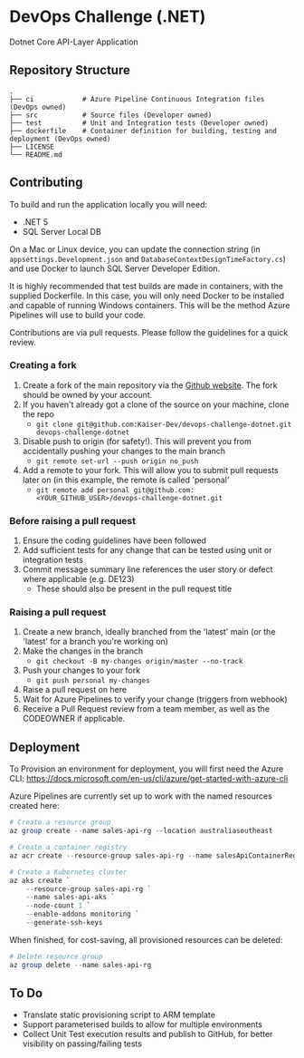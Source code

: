 # DevOps Challenge (.NET)

Dotnet Core API-Layer Application

## Repository Structure

    .
    ├── ci            # Azure Pipeline Continuous Integration files (DevOps owned)
    ├── src           # Source files (Developer owned)
    ├── test          # Unit and Integration tests (Developer owned)
    ├── dockerfile    # Container definition for building, testing and deployment (DevOps owned)
    ├── LICENSE
    └── README.md

## Contributing

To build and run the application locally you will need:
* .NET 5 
* SQL Server Local DB

On a Mac or Linux device, you can update the connection string (in `appsettings.Development.json` and `DatabaseContextDesignTimeFactory.cs`) and use Docker to launch SQL Server Developer Edition.

It is highly recommended that test builds are made in containers, with the supplied Dockerfile. In this case, you will only need Docker to be installed and capable of running Windows containers. This will be the method Azure Pipelines will use to build your code.

Contributions are via pull requests. Please follow the guidelines for a quick review.

### Creating a fork

1. Create a fork of the main repository via the [Github website](https://github.com/Kaiser-Dev/devops-challenge-dotnet). The fork should be owned by your account.
1. If you haven't already got a clone of the source on your machine, clone the repo
   * ```git clone git@github.com:Kaiser-Dev/devops-challenge-dotnet.git devops-challenge-dotnet```
1. Disable push to origin (for safety!). This will prevent you from accidentally pushing your changes to the main branch
   * ```git remote set-url --push origin no_push```
1. Add a remote to your fork. This will allow you to submit pull requests later on (in this example, the remote is called 'personal'
   * ```git remote add personal git@github.com:<YOUR_GITHUB_USER>/devops-challenge-dotnet.git```

### Before raising a pull request

1. Ensure the coding guidelines have been followed
1. Add sufficient tests for any change that can be tested using unit or integration tests
1. Commit message summary line references the user story or defect where applicable (e.g. DE123)
   * These should also be present in the pull request title

### Raising a pull request
1. Create a new branch, ideally branched from the 'latest' main (or the 'latest' for a branch you're working on)
2. Make the changes in the branch
   * ```git checkout -B my-changes origin/master --no-track```
2. Push your changes to your fork
   * ```git push personal my-changes```
3. Raise a pull request on here
4. Wait for Azure Pipelines to verify your change (triggers from webhook)
5. Receive a Pull Request review from a team member, as well as the CODEOWNER if applicable.

## Deployment

To Provision an environment for deployment, you will first need the Azure CLI:
https://docs.microsoft.com/en-us/cli/azure/get-started-with-azure-cli

Azure Pipelines are currently set up to work with the named resources created here:

```powershell
# Create a resource group
az group create --name sales-api-rg --location australiasoutheast

# Create a container registry
az acr create --resource-group sales-api-rg --name salesApiContainerReg --sku Basic

# Create a Kubernetes cluster
az aks create `
    --resource-group sales-api-rg `
    --name sales-api-aks `
    --node-count 1 `
    --enable-addons monitoring `
    --generate-ssh-keys
```

When finished, for cost-saving, all provisioned resources can be deleted:

```powershell
# Delete resource group
az group delete --name sales-api-rg
```

## To Do

* Translate static provisioning script to ARM template
* Support parameterised builds to allow for multiple environments
* Collect Unit Test execution results and publish to GitHub, for better visibility on passing/failing tests
